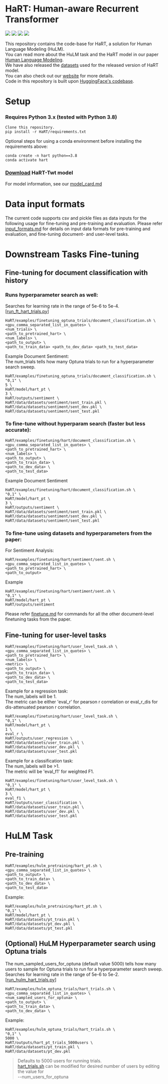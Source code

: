 # HaRT: Human-aware Recurrent Transformer 
[<img src=https://img.shields.io/badge/Download%20Model-green>](https://drive.google.com/file/d/1MGJN1Fp21Q7lPbICNx2_D5qZg8gG0Qla/view?usp=sharing) [<img src=https://img.shields.io/badge/Datasets-yellow>](dataset.md) [<img src=https://img.shields.io/badge/Read%20Paper-blue>](https://arxiv.org/pdf/2205.05128.pdf) [<img src=https://img.shields.io/badge/Website-purple>](https://nikita-soni-nlp.netlify.app/)


This repository contains the code-base for HaRT, a solution for Human Language Modeling (HuLM).  <br/>
You can read more about the HuLM task and the HaRT model in our paper [Human Language Modeling](https://arxiv.org/pdf/2205.05128.pdf). <br/>
We have also released the [datasets](dataset.md) used for the released version of HaRT model. <br/>
You can also check out our [website](https://nikita-soni-nlp.netlify.app/) for more details.<br/>
Code in this repository is built upon [HuggingFace's codebase](https://github.com/huggingface/transformers).



# Setup

### Requires Python 3.x (tested with Python 3.8)
```
Clone this repository.
pip install -r HaRT/requirements.txt
```
Optional steps for using a conda environment before installing the requirements above:
```
conda create -n hart python==3.8
conda activate hart
```

### [Download](https://drive.google.com/file/d/1MGJN1Fp21Q7lPbICNx2_D5qZg8gG0Qla/view?usp=sharing) HaRT-Twt model
For model information, see our [model_card.md](model_card.md)

# Data input formats

The current code supports csv and pickle files as data inputs for the following usage for fine-tuning and pre-training and evaluation.
Please refer [input_formats.md](input_formats.md) for details on input data formats for pre-training and evaluation, and fine-tuning document- and user-level tasks.

# Downstream Tasks Fine-tuning

## Fine-tuning for document classification with history
### Runs hyperparameter search as well:
Searches for learning rate in the range of 5e-6 to 5e-4. [[run_ft_hart_trials.py](HaRT/optuna_trials/run_ft_hart_trials.py)]
```
HaRT/examples/finetuning_optuna_trials/document_classification.sh \
<gpu_comma_separated_list_in_quotes> \
<num_trials> \
<path_to_pretrained_hart> \
<num_labels> \
<path_to_output> \
<path_to_train_data> <path_to_dev_data> <path_to_test_data>
```
Example Document Sentiment: <br/>
The num_trials tells how many Optuna trials to run for a hyperparameter search sweep.
```
HaRT/examples/finetuning_optuna_trials/document_classification.sh \
"0,1" \
5 \
HaRT/model/hart_pt \
3 \
HaRT/outputs/sentiment \
HaRT/data/datasets/sentiment/sent_train.pkl \
HaRT/data/datasets/sentiment/sent_dev.pkl \
HaRT/data/datasets/sentiment/sent_test.pkl
```

### To fine-tune without hyperparam search (faster but less accurate):
```
HaRT/examples/finetuning/hart/document_classification.sh \
<gpu_comma_separated_list_in_quotes> \
<path_to_pretrained_hart> \
<num_labels> \
<path_to_output> \
<path_to_train_data> \
<path_to_dev_data> \
<path_to_test_data>
```
Example Document Sentiment
```
HaRT/examples/finetuning/hart/document_classification.sh \
"0,1" \
HaRT/model/hart_pt \
3 \
HaRT/outputs/sentiment \
HaRT/data/datasets/sentiment/sent_train.pkl \
HaRT/data/datasets/sentiment/sent_dev.pkl \
HaRT/data/datasets/sentiment/sent_test.pkl
```

### To fine-tune using datasets and hyperparameters from the paper:

For Sentiment Analysis:
```
HaRT/examples/finetuning/hart/sentiment/sent.sh \
<gpu_comma_separated_list_in_quotes> \
<path_to_pretrained_hart> \
<path_to_output>
```
Example
```
HaRT/examples/finetuning/hart/sentiment/sent.sh \
"0,1" \
HaRT/model/hart_pt \
HaRT/outputs/sentiment
```

Please refer [finetune.md](finetune.md) for commands for all the other document-level finetuning tasks from the paper.

## Fine-tuning for user-level tasks
```
HaRT/examples/finetuning/hart/user_level_task.sh \
<gpu_comma_separated_list_in_quotes> \
<path_to_pretrained_hart> \
<num_labels> \
<metric> \
<path_to_output> \
<path_to_train_data> \
<path_to_dev_data> \
<path_to_test_data>
```
Example for a regression task: <br/>
The num_labels will be 1. <br/>
The metric can be either 'eval_r' for pearson r correlation or eval_r_dis for dis-attenuated pearson r correlation.
```
HaRT/examples/finetuning/hart/user_level_task.sh \
"0,1" \
HaRT/model/hart_pt \
1 \
eval_r \
HaRT/outputs/user_regression \
HaRT/data/datasets/user_train.pkl \
HaRT/data/datasets/user_dev.pkl \
HaRT/data/datasets/user_test.pkl
```

Example for a classification task: <br/>
The num_labels will be >1. <br/>
The metric will be 'eval_f1' for weighted F1.
```
HaRT/examples/finetuning/hart/user_level_task.sh \
"0,1" \
HaRT/model/hart_pt \
3 \
eval_f1 \
HaRT/outputs/user_classification \
HaRT/data/datasets/user_train.pkl \
HaRT/data/datasets/user_dev.pkl \
HaRT/data/datasets/user_test.pkl
```


# HuLM Task

## Pre-training
```
HaRT/examples/hulm_pretraining/hart_pt.sh \
<gpu_comma_separated_list_in_quotes> \
<path_to_output> \
<path_to_train_data> \
<path_to_dev_data> \
<path_to_test_data>

```
Example:
```
HaRT/examples/hulm_pretraining/hart_pt.sh \
"0,1" \
HaRT/model/hart_pt \
HaRT/data/datasets/pt_train.pkl \
HaRT/data/datasets/pt_dev.pkl \
HaRT/data/datasets/pt_test.pkl
```

## (Optional) HuLM Hyperparameter search using Optuna trials
The num_sampled_users_for_optuna (default value 5000) tells how many users to sample for Optuna trials to run for a hyperparameter search sweep. <br/>
Searches for learning rate in the range of 5e-6 to 5e-2. [[run_hulm_hart_trials.py](HaRT/optuna_trials/run_hulm_hart_trials.py)]
```
HaRT/examples/hulm_optuna_trials/hart_trials.sh \
<gpu_comma_separated_list_in_quotes> \
<num_sampled_users_for_optuna> \
<path_to_output> \
<path_to_train_data> \
<path_to_dev_data> \

```

Example:
```
HaRT/examples/hulm_optuna_trials/hart_trials.sh \
"0,1" \
5000 \
HaRT/outputs/hart_pt_trials_5000users \
HaRT/data/datasets/pt_train.pkl \
HaRT/data/datasets/pt_dev.pkl
```

> Defaults to 5000 users for running trials. <br/>
[hart_trials.sh](examples/hulm_optuna_trials/hart_trials.sh) can be modified for desired number of users by editing the value for <br/>
--num_users_for_optuna


